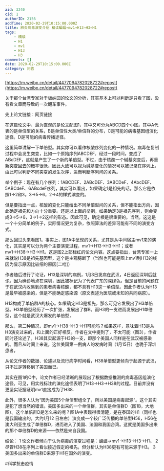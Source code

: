 ```yaml
---
aid: 3240
cid: 1
authorID: 2156
addTime: 2020-02-29T10:15:00.000Z
title: 肺炎病毒演变介绍 精读蝙蝠→mv1→H13→H3→H1
tags:
    - 精读
    - H1
    - mv1
    - H13
    - H3
comments: []
date: 2020-02-29T10:15:00.000Z
category: 问答
---
```


[https://m.weibo.cn/detail/4477094782028722#repost](https://m.weibo.cn/detail/4477094782028722#repost)

关于那个台湾专家对于版纳园的论文的分析，其实基本上可以判断是只看了图，没有看文章而导致的一次翻车事件。

先上论文链接：网页链接

在这篇论文中，最为直观的是论文配图1，其中又可分为ABCD四个小图。其中A代表的是单倍型的关系，B是单倍性大类/单倍群的分布，C是可能的病毒基因组演化途径，D是可能的病毒传播途径。

这里简单讲解一下单倍型。其实你可以看作核酸序列变化的一种情况。病毒在复制过程中会发生突变，比如一个原始序列ABCDEF，经过一段时间，变成了ABcDEF，这就是产生了一个新的单倍型。不过，由于核酸一个碱基突变后，再重新突变回去的概率很低，因此大致可以视为碱基变化的情况可以被记录在序列上，由此可以判断不同突变的发生次序，进而判断序列间的关系。

举个例子：现在有几个序列：1ABCDEF、2ABcDEF、3ABCDeF、4AbcDEF、5ABCdeF、6ABcdeF序列，其实可以看出，如果确定1是祖先的话，那么它是依照1→2和3，3→5→6，2→4的样式演变的。

但是要指出一点，核酸的变化只能给出不同单倍型间的关系，但不能指出方向，因此确定祖先和方向十分重要。还是以上面的举例，如果确定3是祖先序列，则会变成3→5→6，3→1→2这样的形态。因此可见，确定根是很重要的。当然，这这是一个十分简单的例子，实际情况更为复杂，依照算法的差异可能有不同的演变方式。

那么回过头来看图1。事实上，图1A中呈现的关系，尤其是从中间宿主mv1来的演化，其实是可以分为两个主要演变过程，mv1→H13→H3→H1；或者mv1→H38→H3→H1。这是图2上部标红的论文内容。这点要指出，台湾专家一上来就说H38是祖先基因型，这个是主观臆断了（当然也可能是图上mv1到H13的线因为显示原因比较细的原因\[二哈\]）

作者随后进行了论证，H13是深圳的病例，1月3日发病在武汉，4日返回深圳后就诊。因为确诊地点在深圳，因此被标记为了代表广东的深绿色。但是目前的问题在于在武汉内收集到的患者病毒核酸，都不具有H13这一单倍型。因此作者认为H13是最早被感染的，但是不能确定感染源（原文表述为医院或未知的共同病原）。

H13构成了单倍群A的核心。如果确定H13是祖先，那么可见它发展出了H3单倍型。H3单倍型经历了一次扩张，发展出了群B。而H3的一支进而发展出H1单倍型，这个就是武汉大爆发的单倍型，

那么，第二种情况，即mv1→H38→H3→H1可能吗？如果这样，意味着H13是从H3演变过来的，和上面的正好相反。作者在文中提到了，不太可能（图3），作者同时还论述了，H38其实起源于H3的一支，即那个美国人同样是在武汉被感染的。而且从时间上来说，这位美国第一例病人的发病时间（1月15日）也晚于深圳患者。

从论文作者的数据、论述以及流行病学时间看，H38单倍型更倾向于起源于武汉，只不过是转移到了美国而已。

其实在图1的C中，论文作者已经清晰的展现出了根据数据推测的病毒基因组演化途径，可见，用实线标注的演化途径表明了H13→H3→H38的过程。目前并没有更坚实证据证明mv1直接成为了H38.

此外，很多人认为“因为美国5个单倍型组全了，所以美国是病毒起源”。这个其实是犯了想当然的错误。美国多出来的一个单倍群，其实是单倍群D（图1B，大地图）。这个单倍群D是怎么来的呢？图1A中表现得很清楚，是在泰国的H1（同样也是我国输出的，大约1月12 日左右）演变成一个较广泛传播的单倍型H56，H56在澳大利亚生成了单倍群D，进而进入了美国、法国和我国台湾。这就是美国多出来的那个单倍群D的来源——依然是来自我国。

结论： 1 论文作者倾向于认为病毒的演变过程是：蝙蝠→mv1→H13→H3→H1。 2 尽管H38在序列上看似接近假定的祖先，但分析认为H38更有可能来源于H3。 3 美国多出来的单倍群D来源于H1在国外的演变。

#科学抗击疫情
